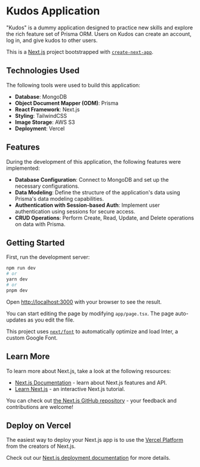 # Kudos Application

"Kudos" is a dummy application designed to practice new skills and explore the rich feature set of Prisma ORM. 
Users on Kudos can create an account, log in, and give kudos to other users.

This is a [Next.js](https://nextjs.org/) project bootstrapped with [`create-next-app`](https://github.com/vercel/next.js/tree/canary/packages/create-next-app).

## Technologies Used

The following tools were used to build this application:

- **Database**: MongoDB
- **Object Document Mapper (ODM)**: Prisma
- **React Framework**: Next.js
- **Styling**: TailwindCSS
- **Image Storage**: AWS S3
- **Deployment**: Vercel

## Features

During the development of this application, the following features were implemented:

- **Database Configuration**: Connect to MongoDB and set up the necessary configurations.
- **Data Modeling**: Define the structure of the application's data using Prisma's data modeling capabilities.
- **Authentication with Session-based Auth**: Implement user authentication using sessions for secure access.
- **CRUD Operations**: Perform Create, Read, Update, and Delete operations on data with Prisma.

## Getting Started

First, run the development server:

```bash
npm run dev
# or
yarn dev
# or
pnpm dev
```

Open [http://localhost:3000](http://localhost:3000) with your browser to see the result.

You can start editing the page by modifying `app/page.tsx`. The page auto-updates as you edit the file.

This project uses [`next/font`](https://nextjs.org/docs/basic-features/font-optimization) to automatically optimize and load Inter, a custom Google Font.

## Learn More

To learn more about Next.js, take a look at the following resources:

- [Next.js Documentation](https://nextjs.org/docs) - learn about Next.js features and API.
- [Learn Next.js](https://nextjs.org/learn) - an interactive Next.js tutorial.

You can check out [the Next.js GitHub repository](https://github.com/vercel/next.js/) - your feedback and contributions are welcome!

## Deploy on Vercel

The easiest way to deploy your Next.js app is to use the [Vercel Platform](https://vercel.com/new?utm_medium=default-template&filter=next.js&utm_source=create-next-app&utm_campaign=create-next-app-readme) from the creators of Next.js.

Check out our [Next.js deployment documentation](https://nextjs.org/docs/deployment) for more details.
